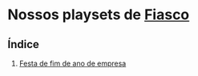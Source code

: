 # Nossos playsets de [Fiasco](https://en.wikipedia.org/wiki/Fiasco_%28role-playing_game%29)

## Índice

1. [Festa de fim de ano de empresa](playsets/festa-de-fim-de-ano-de-empresa.md)
